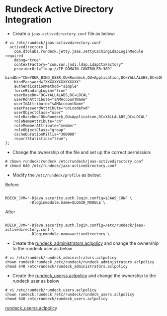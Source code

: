 # Rundeck Active Directory Integration



- Create a <code>jaas-activedirectory.conf</code> file as below:
```
# vi /etc/rundeck/jaas-activedirectory.conf
  activedirectory {
    com.dtolabs.rundeck.jetty.jaas.JettyCachingLdapLoginModule required
    debug="true"
    contextFactory="com.sun.jndi.ldap.LdapCtxFactory"
    providerUrl="ldap://IP_DOMAIN_CONTROLER:389"
    bindDn="CN=YOUR_BIND_USER,OU=Rundeck,OU=Application,DC=YALLALABS,DC=LOCAL"
    bindPassword="XXXXXXXXXXXXXXX"
    authenticationMethod="simple"
    forceBindingLogin="true"
    userBaseDn="DC=YALLALABS,DC=LOCAL"
    userRdnAttribute="sAMAccountName"
    userIdAttribute="sAMAccountName"
    userPasswordAttribute="unicodePwd"
    userObjectClass="user"
    roleBaseDn="OU=Rundeck,OU=Application,DC=YALLALABS,DC=LOCAL"
    roleNameAttribute="cn"
    roleMemberAttribute="member"
    roleObjectClass="group"
    cacheDurationMillis="300000"
    reportStatistics="true";
};
```

- Change the ownership of the file and set up the correct permission:
```
# chown rundeck:rundeck /etc/rundeck/jaas-activedirectory.conf
# chmod 640 /etc/rundeck/jaas-activedirectory.conf
```

- Modify the <code>/etc/rundeck/profile</code> as below:

Before
```

RDECK_JVM="-Djava.security.auth.login.config=$JAAS_CONF \
           -Dloginmodule.name=$LOGIN_MODULE \

```
After
```

RDECK_JVM="-Djava.security.auth.login.config=/etc/rundeck/jaas-activedirectory.conf \
           -Dloginmodule.name=activedirectory \

```

- Create the [rundeck_administrators.aclpolicy](https://github.com/faudeltn/Rundeck/blob/master/rundeck_administrators.aclpolicy/) and change the ownership to the rundeck user as below
```
# vi /etc/rundeck/rundeck_administrators.aclpolicy
chown rundeck:rundeck /etc/rundeck/rundeck_administrators.aclpolicy
chmod 640 /etc/rundeck/rundeck_administrators.aclpolicy
```

- Create the [rundeck_userss.aclpolicy](https://github.com/faudeltn/Rundeck/blob/master/rundeck_users.aclpolicy/) and change the ownership to the rundeck user as below
```
# vi /etc/rundeck/rundeck_users.aclpolicy
chown rundeck:rundeck /etc/rundeck/rundeck_users.aclpolicy
chmod 640 /etc/rundeck/rundeck_users.aclpolicy
```
[rundeck_userss.aclpolicy](https://github.com/faudeltn/Rundeck/blob/master/rundeck_users.aclpolicy/)
